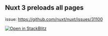 ## Nuxt 3 preloads all pages

issue: https://github.com/nuxt/nuxt/issues/31100

<a href="https://stackblitz.com/~/github.com/guska8/nuxt3_pages_error">
  <img
    alt="Open in StackBlitz"
    src="https://developer.stackblitz.com/img/open_in_stackblitz.svg"
  />
</a>
